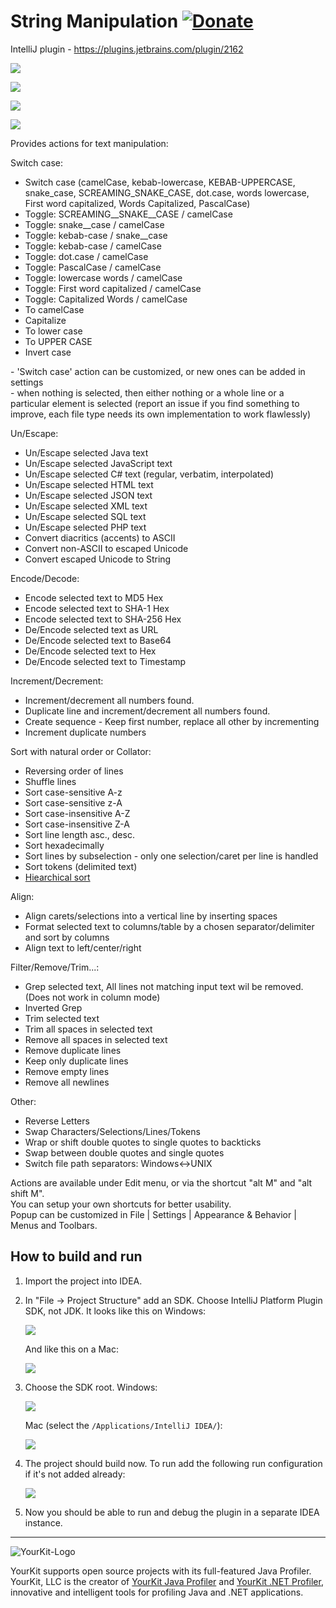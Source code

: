 String Manipulation [![Donate][badge-paypal-img]][badge-paypal]
==================
IntelliJ plugin - https://plugins.jetbrains.com/plugin/2162 


![](images/case.gif)

![](images/alignCaretsSelections.gif)

![](images/alignCarets.gif)

![](images/alignColumns.gif)

Provides actions for text manipulation:

<p>
    <p>
        Switch case:
        <ul>
            <li>Switch case (camelCase, kebab-lowercase, KEBAB-UPPERCASE, snake_case, SCREAMING_SNAKE_CASE, dot.case,
					words lowercase, First word capitalized, Words Capitalized, PascalCase)
            </li>
               <li>Toggle: SCREAMING__SNAKE__CASE / camelCase</li>
               <li>Toggle: snake__case / camelCase</li>
               <li>Toggle: kebab-case / snake__case</li>
               <li>Toggle: kebab-case / camelCase</li>
               <li>Toggle: dot.case / camelCase</li>
               <li>Toggle: PascalCase / camelCase</li>
               <li>Toggle: lowercase words / camelCase</li>
               <li>Toggle: First word capitalized / camelCase</li>
               <li>Toggle: Capitalized Words / camelCase</li>
               <li>To camelCase</li>
               <li>Capitalize</li>
               <li>To lower case</li>
            <li>To UPPER CASE</li>
            <li>Invert case</li>
        </ul>
- 'Switch case' action can be customized, or new ones can be added in settings<br>
- when nothing is selected, then either nothing or a whole line or a particular element is selected (report an issue if you find something to improve, each file type needs its own implementation to work flawlessly)</li>
    </p>
    <p>
        Un/Escape:
        <ul>
            <li>Un/Escape selected Java text</li>
            <li>Un/Escape selected JavaScript text</li>
            <li>Un/Escape selected C# text (regular, verbatim, interpolated)</li>
            <li>Un/Escape selected HTML text</li>
            <li>Un/Escape selected JSON text</li>
            <li>Un/Escape selected XML text</li>
            <li>Un/Escape selected SQL text</li>
            <li>Un/Escape selected PHP text</li>
            <li>Convert diacritics (accents) to ASCII</li>
            <li>Convert non-ASCII to escaped Unicode</li>
            <li>Convert escaped Unicode to String</li>
        </ul>
    </p>
    <p>
        Encode/Decode:
        <ul>
            <li>Encode selected text to MD5 Hex</li>
            <li>Encode selected text to SHA-1 Hex</li>
            <li>Encode selected text to SHA-256 Hex</li>
            <li>De/Encode selected text as URL</li>
            <li>De/Encode selected text to Base64</li>
            <li>De/Encode selected text to Hex</li>
            <li>De/Encode selected text to Timestamp</li>
    </ul>
    </p>
    <p>
        Increment/Decrement:
        <ul>
            <li>Increment/decrement all numbers found.</li>
            <li>Duplicate line and increment/decrement all numbers found.</li>	
            <li>Create sequence - Keep first number, replace all other by incrementing</li>	
            <li>Increment duplicate numbers</li>	
        </ul>
    </p>
    <p>
        Sort with natural order or Collator:
        <ul>
            <li>Reversing order of lines</li>
            <li>Shuffle lines</li>
            <li>Sort case-sensitive A-z</li>
            <li>Sort case-sensitive z-A</li>
            <li>Sort case-insensitive A-Z</li>
            <li>Sort case-insensitive Z-A</li>
            <li>Sort line length asc., desc.</li>
            <li>Sort hexadecimally</li>
            <li>Sort lines by subselection - only one selection/caret per line is handled</li>
            <li>Sort tokens (delimited text)</li>
	    <li><a href="https://github.com/krasa/StringManipulation/wiki/Hiarchical-sort/" >Hiearchical sort</a></li>
        </ul>
    </p>
    <p>
        Align:
        <ul>
            <li>Align carets/selections into a vertical line by inserting spaces</li>
            <li>Format selected text to columns/table by a chosen separator/delimiter and sort by columns</li>
            <li>Align text to left/center/right</li>
        </ul>
    </p>
    <p>
        Filter/Remove/Trim...:
        <ul>
            <li>Grep selected text, All lines not matching input text wil be removed.
                (Does not work in column mode)
            </li>
            <li>Inverted Grep</li>
            <li>Trim selected text</li>
            <li>Trim all spaces in selected text</li>
            <li>Remove all spaces in selected text</li>
            <li>Remove duplicate lines</li>
            <li>Keep only duplicate lines</li>
            <li>Remove empty lines</li>
            <li>Remove all newlines</li>
        </ul>
    </p>
    <p>
        Other:
        <ul>
            <li>Reverse Letters</li>
            <li>Swap Characters/Selections/Lines/Tokens</li>
            <li>Wrap or shift double quotes to single quotes to backticks</li>
            <li>Swap between double quotes and single quotes</li>
            <li>Switch file path separators: Windows&lt;-&gt;UNIX</li>
        </ul>
    </p>
    <p>Actions are available under Edit menu, or via the shortcut "alt M" and "alt shift M".
			<br>You can setup your own shortcuts for better usability.
			<br>Popup can be customized in File | Settings | Appearance & Behavior | Menus and Toolbars.
    </p>
</p>


## How to build and run

1. Import the project into IDEA.

2. In "File -> Project Structure" add an SDK. Choose IntelliJ Platform Plugin SDK, not JDK. It looks like this on Windows:

    ![](images/add-plugin-sdk-win.png)

    And like this on a Mac:

    ![](images/add-plugin-sdk-mac.png)

3. Choose the SDK root. Windows:

    ![](images/select-sdk-root-win.png)

    Mac (select the `/Applications/IntelliJ IDEA/`):

    ![](images/select-sdk-root-mac.png)

4. The project should build now. To run add the following run configuration if it's not added already:

    ![](images/run-configuration.png)

5. Now you should be able to run and debug the plugin in a separate IDEA instance.


------
![YourKit-Logo](https://www.yourkit.com/images/yklogo.png)

YourKit supports open source projects with its full-featured Java Profiler.
YourKit, LLC is the creator of [YourKit Java Profiler](https://www.yourkit.com/java/profiler/)
and [YourKit .NET Profiler](https://www.yourkit.com/.net/profiler/),
innovative and intelligent tools for profiling Java and .NET applications.


[badge-paypal-img]:       https://img.shields.io/badge/donate-paypal-green.svg
[badge-paypal]:           https://www.paypal.me/VojtechKrasa
